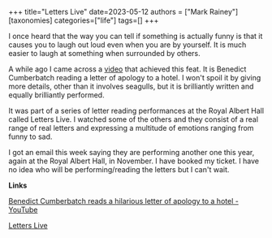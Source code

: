 +++
title="Letters Live"
date=2023-05-12
authors = ["Mark Rainey"]
[taxonomies]
categories=["life"]
tags=[]
+++

I once heard that the way you can tell if something is actually funny is that it causes you to laugh out loud even when you are by yourself. It is much easier to laugh at something when surrounded by others.

<!-- more -->

A while ago I came across a [video](https://www.youtube.com/watch?v=ZXusaBNctC8) that achieved this feat. It is Benedict Cumberbatch reading a letter of apology to a hotel. I won't spoil it by giving more details, other than it involves seagulls,  but it is brilliantly written and equally brilliantly performed.

It was part of a series of letter reading performances at the Royal Albert Hall called Letters Live. I watched some of the others and they consist of a real range of real letters and expressing a multitude of emotions ranging from funny to sad.

I got an email this week saying they are performing another one this year, again at the Royal Albert Hall, in November. I have booked my ticket. I have no idea who will be performing/reading the letters but I can't wait.

__Links__

[Benedict Cumberbatch reads a hilarious letter of apology to a hotel - YouTube](https://www.youtube.com/watch?v=ZXusaBNctC8) 

[Letters Live](https://letterslive.com/)


